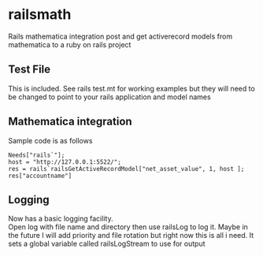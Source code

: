 # railsmath
Rails mathematica integration  post and get activerecord models from mathematica to a ruby on rails project
## Test File
This is included.  See rails test.mt for working examples but they will need to be changed to point to your rails application and model names

## Mathematica integration
Sample code is as follows

    Needs["rails`"];
    host = "http://127.0.0.1:5522/"; 
    res = rails`railsGetActiveRecordModel["net_asset_value", 1, host ];
    res["accountname"]

## Logging
Now has a basic logging facility.  
Open log with file name and directory
then use railsLog to log it.  Maybe in the future I will add priority and file rotation but right now this is all i need.  It sets a global variable called railsLogStream to use for output
